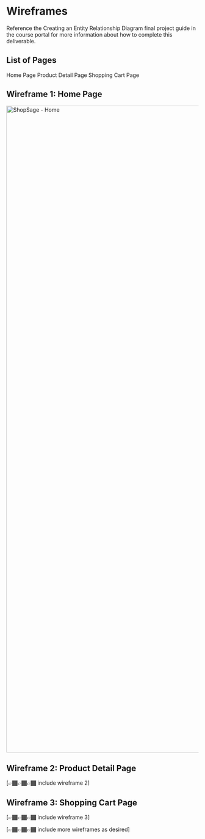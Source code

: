 # Wireframes

Reference the Creating an Entity Relationship Diagram final project guide in the course portal for more information about how to complete this deliverable.

## List of Pages

Home Page
Product Detail Page
Shopping Cart Page

## Wireframe 1: Home Page
<img width="1696" alt="ShopSage - Home" src="https://github.com/narasimhareddy04/ShopSage/assets/63772959/b942744f-ee60-4d28-ac86-0e4f11bab247">


## Wireframe 2: Product Detail Page

[👉🏾👉🏾👉🏾 include wireframe 2]

## Wireframe 3: Shopping Cart Page

[👉🏾👉🏾👉🏾 include wireframe 3]

[👉🏾👉🏾👉🏾 include more wireframes as desired]
